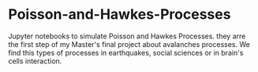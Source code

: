 # Poisson-and-Hawkes-Processes

Jupyter notebooks to simulate Poisson and Hawkes Processes. they arre the first step of my Master's final project about avalanches processes. We find this types of processes in earthquakes, 
social sciences or in brain's cells interaction.
